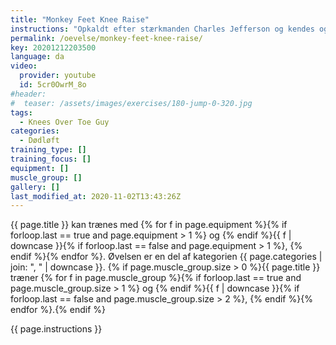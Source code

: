 ```yaml
---
title: "Monkey Feet Knee Raise"
instructions: "Opkaldt efter stærkmanden Charles Jefferson og kendes også under navnet “straddle deadlift”. Som ordet straddle henviser til skal man i øvelsen have et ben på hver side af stangen. Der findes flere måder at placere stangen på i øvelsen og de to yderpoler er at man enten kan have stangen placeret nogenlunde parallelt med den linje der går fra skulder til skulder som ved klassisk dødløft. Dette skaber en smule rotation i underkroppen og det er derfor vigtigt at man skifter mellem hvilket ben man har forrest og bagerst. Den anden mulighed er at have stangen placeret i en 90 graders vinkel. Dette gør det muligt at have en mere neutral position mindende om squat.  Det er dog mest almindeligt at øvelsen udføres ved at have stangen placeret som førstnævnt og selve løftet udføres nogenlunde som et almindeligt dødløft. Fordelene er at stangens massemidtpunkt kommer ind under ens eget massemidtpunkt og man kan derved løfte mere direkte op. Desuden ligner positionen i højere grad en situation der vil kunne opstå i sport hvor man sjældent har benene placeret lige ved siden af hinanden. Man skal dog passe ekstra på Jefferson dødløft da bøjning kombineret med rotation af rygsøjlen øger chancen for rygskader markant!"
permalink: /oevelse/monkey-feet-knee-raise/
key: 20201212203500
language: da
video:
  provider: youtube
  id: 5cr0OwrM_8o
#header:
#  teaser: /assets/images/exercises/180-jump-0-320.jpg
tags:
  - Knees Over Toe Guy
categories:
  - Dødløft
training_type: []
training_focus: []
equipment: []
muscle_group: []
gallery: []
last_modified_at: 2020-11-02T13:43:26Z
---
```


{{ page.title }} kan trænes med {% for f in page.equipment %}{% if forloop.last == true and page.equipment > 1 %} og {% endif %}{{ f | downcase  }}{% if forloop.last == false and page.equipment > 1 %}, {% endif %}{% endfor %}. Øvelsen er en del af kategorien {{ page.categories | join: ", " | downcase }}. {% if page.muscle_group.size > 0 %}{{ page.title }} træner {% for f in page.muscle_group %}{% if forloop.last == true and page.muscle_group.size > 1 %} og {% endif %}{{ f | downcase }}{% if forloop.last == false and page.muscle_group.size > 2 %}, {% endif %}{% endfor %}.{% endif %}

{{ page.instructions }}
